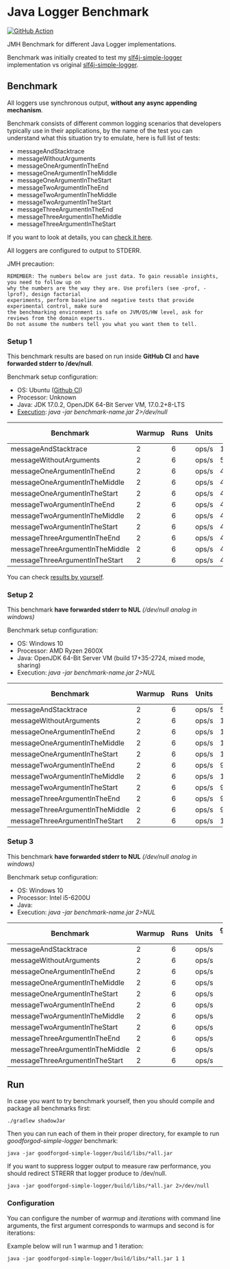 # Java Logger Benchmark

[![GitHub Action](https://github.com/goodforgod/java-logger-benchmark/workflows/Java%20CI/badge.svg)](https://github.com/GoodforGod/java-logger-benchmark/actions?query=workflow%3A%22Java+CI%22)

JMH Benchmark for different Java Logger implementations.

Benchmark was initially created to test my [slf4j-simple-logger](https://github.com/GoodforGod/slf4j-simple-logger) implementation vs original [slf4j-simple-logger](https://www.slf4j.org/api/org/slf4j/impl/SimpleLogger.html).

## Benchmark

All loggers use synchronous output, **without any async appending mechanism**.

Benchmark consists of different common logging scenarios that developers typically use in their applications, by the name of the test you can understand what this situation try to emulate, here is full list of tests:
- messageAndStacktrace         
- messageWithoutArguments       
- messageOneArgumentInTheEnd    
- messageOneArgumentInTheMiddle  
- messageOneArgumentInTheStart   
- messageTwoArgumentInTheEnd    
- messageTwoArgumentInTheMiddle 
- messageTwoArgumentInTheStart 
- messageThreeArgumentInTheEnd
- messageThreeArgumentInTheMiddle
- messageThreeArgumentInTheStart

If you want to look at details, you can [check it here](https://github.com/GoodforGod/java-logger-benchmark/tree/master/benchmark/src/main/java/io/goodforgod/benchmark).

All loggers are configured to output to STDERR.

JMH precaution:
```text
REMEMBER: The numbers below are just data. To gain reusable insights, you need to follow up on
why the numbers are the way they are. Use profilers (see -prof, -lprof), design factorial
experiments, perform baseline and negative tests that provide experimental control, make sure
the benchmarking environment is safe on JVM/OS/HW level, ask for reviews from the domain experts.
Do not assume the numbers tell you what you want them to tell.
```

### Setup 1

This benchmark results are based on run inside **GitHub CI** and **have forwarded stderr to /dev/null**.

Benchmark setup configuration:
- OS: Ubuntu ([Github CI](https://github.com/GoodforGod/java-logger-benchmark/actions))
- Processor: Unknown
- Java: JDK 17.0.2, OpenJDK 64-Bit Server VM, 17.0.2+8-LTS
- [Execution](https://github.com/GoodforGod/java-logger-benchmark/blob/master/.github/workflows/gradle.yml#L37-L50): *java -jar benchmark-name.jar 2>/dev/null*

| Benchmark | Warmup | Runs | Units | goodforgod-simple | slf4j-simple | logback | log4j | java-system |
|---|---|---|---|---|---|---|---|---|
| messageAndStacktrace            | 2 | 6 | ops/s | 117365±2118 | 12832±1087 | 118095±2158 | 103683±3284 | 40342±629 |
| messageWithoutArguments         | 2 | 6 | ops/s | 503906±24217 | 176912±13586 | 488800±37822 | 420665±8805 | 40777±617 |
| messageOneArgumentInTheEnd      | 2 | 6 | ops/s | 475680±23021 | 170384±29214 | 450336±4803 | 413645±32625 | 41513±823 |
| messageOneArgumentInTheMiddle   | 2 | 6 | ops/s | 476436±12130 | 190546±13642 | 454803±21936 | 429710±13751 | 41482±1392 |
| messageOneArgumentInTheStart    | 2 | 6 | ops/s | 460164±11014 | 186111±15280 | 444657±2332 | 417252±8034 | 40407±1313 |
| messageTwoArgumentInTheEnd      | 2 | 6 | ops/s | 449377±9286 | 178412±26319 | 440259±3819 | 371821±25846 | 40151±716 |
| messageTwoArgumentInTheMiddle   | 2 | 6 | ops/s | 437624±4854 | 182567±17643 | 439746±12459 | 409443±10546 | 40756±690 |
| messageTwoArgumentInTheStart    | 2 | 6 | ops/s | 433289±16436 | 181263±22115 | 433450±21592 | 387061±7459 | 40064±503 |
| messageThreeArgumentInTheEnd    | 2 | 6 | ops/s | 435443±14175 | 179582±21615 | 427762±34262 | 393146±8272 | 40407±1313 |
| messageThreeArgumentInTheMiddle | 2 | 6 | ops/s | 434948±25266 | 184036±20658 | 420698±32571 | 378362±15518 | 40150±681 |
| messageThreeArgumentInTheStart  | 2 | 6 | ops/s | 441791±26952 | 183132±10275 | 422269±32483 | 398629±7963 | 39304±988 |

You can check [results by yourself](https://github.com/GoodforGod/java-logger-benchmark/actions/runs/1989473193).

### Setup 2

This benchmark **have forwarded stderr to NUL** *(/dev/null analog in windows)*

Benchmark setup configuration:
- OS: Windows 10
- Processor: AMD Ryzen 2600X
- Java: OpenJDK 64-Bit Server VM (build 17+35-2724, mixed mode, sharing)
- Execution: *java -jar benchmark-name.jar 2>NUL*

| Benchmark | Warmup | Runs | Units | goodforgod-simple | slf4j-simple | logback | log4j | java-system |
|---|---|---|---|---|---|---|---|---|
| messageAndStacktrace            | 2 | 6 | ops/s | 58718±669 | 2684±142 | 54617±240 | 43765±605 | 22721±262 |
| messageWithoutArguments         | 2 | 6 | ops/s | 120257±34208 | 32231±4528 | 101818±5985 | 89485±12457 | 31956±747 |
| messageOneArgumentInTheEnd      | 2 | 6 | ops/s | 116935±32015 | 43576±4416 | 93380±13191 | 87549±1835 | 29963±355 |
| messageOneArgumentInTheMiddle   | 2 | 6 | ops/s | 137995±36420 | 40252±9626 | 82164±3273 | 90059±17408 | 30299±167 |
| messageOneArgumentInTheStart    | 2 | 6 | ops/s | 100351±19414 | 41611±9423 | 88131±5613 | 92676±18736 | 30424±353 |
| messageTwoArgumentInTheEnd      | 2 | 6 | ops/s | 95318±4567 | 44082±4324 | 85102±3035 | 87795±7094 | 29248±548 |
| messageTwoArgumentInTheMiddle   | 2 | 6 | ops/s | 101764±13604 | 41920±7623 | 86166±987 | 96163±28330 | 30086±642 |
| messageTwoArgumentInTheStart    | 2 | 6 | ops/s | 97099±14191 | 48236±8364 | 91736±10191 | 85855±4260 | 29137±518 |
| messageThreeArgumentInTheEnd    | 2 | 6 | ops/s | 99141±11514 | 46913±3136 | 91344±8744 | 89784±14493 | 29543±371 |
| messageThreeArgumentInTheMiddle | 2 | 6 | ops/s | 96524±10997 | 38981±3724 | 90234±1231 | 89083±11264 | 30155±409 |
| messageThreeArgumentInTheStart  | 2 | 6 | ops/s | 125277±10888 | 40526±13953 | 83704±1428 | 86095±2454 | 29521±311 |

### Setup 3

This benchmark **have forwarded stderr to NUL** *(/dev/null analog in windows)*

Benchmark setup configuration:
- OS: Windows 10
- Processor: Intel i5-6200U
- Java: 
- Execution: *java -jar benchmark-name.jar 2>NUL*

| Benchmark | Warmup | Runs | Units | goodforgod-simple | slf4j-simple | logback | log4j | java-system |
|---|---|---|---|---|---|---|---|---|
| messageAndStacktrace            | 2 | 6 | ops/s |  |  |  |  |  |
| messageWithoutArguments         | 2 | 6 | ops/s |  |  |  |  |  |
| messageOneArgumentInTheEnd      | 2 | 6 | ops/s |  |  |  |  |  |
| messageOneArgumentInTheMiddle   | 2 | 6 | ops/s |  |  |  |  |  |
| messageOneArgumentInTheStart    | 2 | 6 | ops/s |  |  |  |  |  |
| messageTwoArgumentInTheEnd      | 2 | 6 | ops/s |  |  |  |  |  |
| messageTwoArgumentInTheMiddle   | 2 | 6 | ops/s |  |  |  |  |  |
| messageTwoArgumentInTheStart    | 2 | 6 | ops/s |  |  |  |  |  |
| messageThreeArgumentInTheEnd    | 2 | 6 | ops/s |  |  |  |  |  |
| messageThreeArgumentInTheMiddle | 2 | 6 | ops/s |  |  |  |  |  |
| messageThreeArgumentInTheStart  | 2 | 6 | ops/s |  |  |  |  |  |


## Run

In case you want to try benchmark yourself, then you should compile and package all benchmarks first:
```shell
./gradlew shadowJar
```

Then you can run each of them in their proper directory, for example to run *goodforgod-simple-logger* benchmark:
```shell
java -jar goodforgod-simple-logger/build/libs/*all.jar
```

If you want to suppress logger output to measure raw performance, you should redirect STRERR that logger produce to /dev/null.
```shell
java -jar goodforgod-simple-logger/build/libs/*all.jar 2>/dev/null
```

### Configuration

You can configure the number of *warmup* and *iterations* with command line arguments, the first argument corresponds to warmups and second is for iterations:

Example below will run 1 warmup and 1 iteration:
```shell
java -jar goodforgod-simple-logger/build/libs/*all.jar 1 1
```